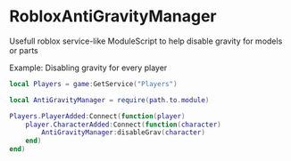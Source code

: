 # RobloxAntiGravityManager
Usefull roblox service-like ModuleScript to help disable gravity for models or parts

Example:
Disabling gravity for every player
```lua
local Players = game:GetService("Players")

local AntiGravityManager = require(path.to.module)

Players.PlayerAdded:Connect(function(player)
	player.CharacterAdded:Connect(function(character)
		AntiGravityManager:disableGrav(character)
	end)
end)
```
